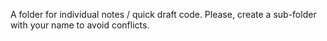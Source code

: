 A folder for individual notes / quick draft code. 
Please, create a sub-folder with your name to avoid conflicts. 
